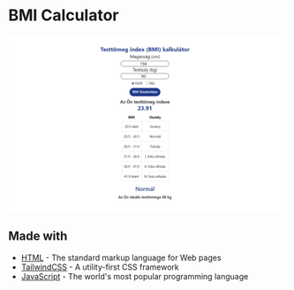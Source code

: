 # BMI Calculator

[![Project thumbnail](./doc/thumbnail.png)](https://bmi-calculator-wders.vercel.app/)

## Made with

- [HTML](https://html.com/) - The standard markup language for Web pages
- [TailwindCSS](https://tailwindcss.com/) - A utility-first CSS framework
- [JavaScript](https://www.javascript.com/) - The world's most popular programming language
